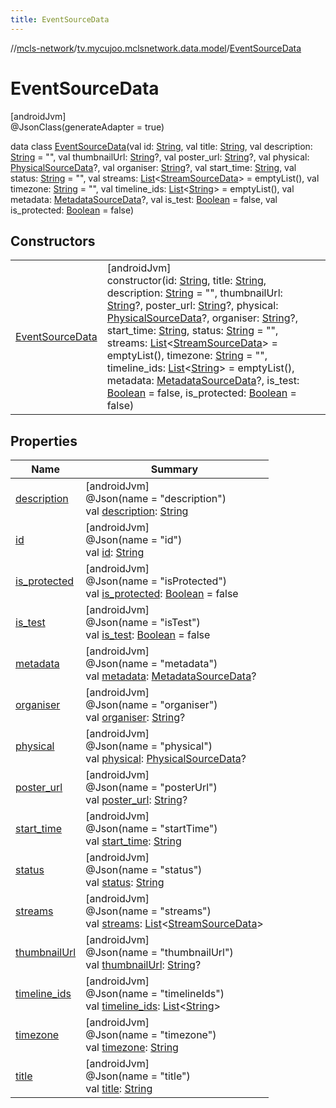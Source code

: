 ```yaml
---
title: EventSourceData
---
```

//[mcls-network](../../../index.html)/[tv.mycujoo.mclsnetwork.data.model](../index.html)/[EventSourceData](index.html)



# EventSourceData



[androidJvm]\
@JsonClass(generateAdapter = true)



data class [EventSourceData](index.html)(val id: [String](https://kotlinlang.org/api/latest/jvm/stdlib/kotlin/-string/index.html), val title: [String](https://kotlinlang.org/api/latest/jvm/stdlib/kotlin/-string/index.html), val description: [String](https://kotlinlang.org/api/latest/jvm/stdlib/kotlin/-string/index.html) = &quot;&quot;, val thumbnailUrl: [String](https://kotlinlang.org/api/latest/jvm/stdlib/kotlin/-string/index.html)?, val poster_url: [String](https://kotlinlang.org/api/latest/jvm/stdlib/kotlin/-string/index.html)?, val physical: [PhysicalSourceData](../-physical-source-data/index.html)?, val organiser: [String](https://kotlinlang.org/api/latest/jvm/stdlib/kotlin/-string/index.html)?, val start_time: [String](https://kotlinlang.org/api/latest/jvm/stdlib/kotlin/-string/index.html), val status: [String](https://kotlinlang.org/api/latest/jvm/stdlib/kotlin/-string/index.html) = &quot;&quot;, val streams: [List](https://kotlinlang.org/api/latest/jvm/stdlib/kotlin.collections/-list/index.html)&lt;[StreamSourceData](../-stream-source-data/index.html)&gt; = emptyList(), val timezone: [String](https://kotlinlang.org/api/latest/jvm/stdlib/kotlin/-string/index.html) = &quot;&quot;, val timeline_ids: [List](https://kotlinlang.org/api/latest/jvm/stdlib/kotlin.collections/-list/index.html)&lt;[String](https://kotlinlang.org/api/latest/jvm/stdlib/kotlin/-string/index.html)&gt; = emptyList(), val metadata: [MetadataSourceData](../-metadata-source-data/index.html)?, val is_test: [Boolean](https://kotlinlang.org/api/latest/jvm/stdlib/kotlin/-boolean/index.html) = false, val is_protected: [Boolean](https://kotlinlang.org/api/latest/jvm/stdlib/kotlin/-boolean/index.html) = false)



## Constructors


| | |
|---|---|
| [EventSourceData](-event-source-data.html) | [androidJvm]<br>constructor(id: [String](https://kotlinlang.org/api/latest/jvm/stdlib/kotlin/-string/index.html), title: [String](https://kotlinlang.org/api/latest/jvm/stdlib/kotlin/-string/index.html), description: [String](https://kotlinlang.org/api/latest/jvm/stdlib/kotlin/-string/index.html) = &quot;&quot;, thumbnailUrl: [String](https://kotlinlang.org/api/latest/jvm/stdlib/kotlin/-string/index.html)?, poster_url: [String](https://kotlinlang.org/api/latest/jvm/stdlib/kotlin/-string/index.html)?, physical: [PhysicalSourceData](../-physical-source-data/index.html)?, organiser: [String](https://kotlinlang.org/api/latest/jvm/stdlib/kotlin/-string/index.html)?, start_time: [String](https://kotlinlang.org/api/latest/jvm/stdlib/kotlin/-string/index.html), status: [String](https://kotlinlang.org/api/latest/jvm/stdlib/kotlin/-string/index.html) = &quot;&quot;, streams: [List](https://kotlinlang.org/api/latest/jvm/stdlib/kotlin.collections/-list/index.html)&lt;[StreamSourceData](../-stream-source-data/index.html)&gt; = emptyList(), timezone: [String](https://kotlinlang.org/api/latest/jvm/stdlib/kotlin/-string/index.html) = &quot;&quot;, timeline_ids: [List](https://kotlinlang.org/api/latest/jvm/stdlib/kotlin.collections/-list/index.html)&lt;[String](https://kotlinlang.org/api/latest/jvm/stdlib/kotlin/-string/index.html)&gt; = emptyList(), metadata: [MetadataSourceData](../-metadata-source-data/index.html)?, is_test: [Boolean](https://kotlinlang.org/api/latest/jvm/stdlib/kotlin/-boolean/index.html) = false, is_protected: [Boolean](https://kotlinlang.org/api/latest/jvm/stdlib/kotlin/-boolean/index.html) = false) |


## Properties


| Name | Summary |
|---|---|
| [description](description.html) | [androidJvm]<br>@Json(name = &quot;description&quot;)<br>val [description](description.html): [String](https://kotlinlang.org/api/latest/jvm/stdlib/kotlin/-string/index.html) |
| [id](id.html) | [androidJvm]<br>@Json(name = &quot;id&quot;)<br>val [id](id.html): [String](https://kotlinlang.org/api/latest/jvm/stdlib/kotlin/-string/index.html) |
| [is_protected](is_protected.html) | [androidJvm]<br>@Json(name = &quot;isProtected&quot;)<br>val [is_protected](is_protected.html): [Boolean](https://kotlinlang.org/api/latest/jvm/stdlib/kotlin/-boolean/index.html) = false |
| [is_test](is_test.html) | [androidJvm]<br>@Json(name = &quot;isTest&quot;)<br>val [is_test](is_test.html): [Boolean](https://kotlinlang.org/api/latest/jvm/stdlib/kotlin/-boolean/index.html) = false |
| [metadata](metadata.html) | [androidJvm]<br>@Json(name = &quot;metadata&quot;)<br>val [metadata](metadata.html): [MetadataSourceData](../-metadata-source-data/index.html)? |
| [organiser](organiser.html) | [androidJvm]<br>@Json(name = &quot;organiser&quot;)<br>val [organiser](organiser.html): [String](https://kotlinlang.org/api/latest/jvm/stdlib/kotlin/-string/index.html)? |
| [physical](physical.html) | [androidJvm]<br>@Json(name = &quot;physical&quot;)<br>val [physical](physical.html): [PhysicalSourceData](../-physical-source-data/index.html)? |
| [poster_url](poster_url.html) | [androidJvm]<br>@Json(name = &quot;posterUrl&quot;)<br>val [poster_url](poster_url.html): [String](https://kotlinlang.org/api/latest/jvm/stdlib/kotlin/-string/index.html)? |
| [start_time](start_time.html) | [androidJvm]<br>@Json(name = &quot;startTime&quot;)<br>val [start_time](start_time.html): [String](https://kotlinlang.org/api/latest/jvm/stdlib/kotlin/-string/index.html) |
| [status](status.html) | [androidJvm]<br>@Json(name = &quot;status&quot;)<br>val [status](status.html): [String](https://kotlinlang.org/api/latest/jvm/stdlib/kotlin/-string/index.html) |
| [streams](streams.html) | [androidJvm]<br>@Json(name = &quot;streams&quot;)<br>val [streams](streams.html): [List](https://kotlinlang.org/api/latest/jvm/stdlib/kotlin.collections/-list/index.html)&lt;[StreamSourceData](../-stream-source-data/index.html)&gt; |
| [thumbnailUrl](thumbnail-url.html) | [androidJvm]<br>@Json(name = &quot;thumbnailUrl&quot;)<br>val [thumbnailUrl](thumbnail-url.html): [String](https://kotlinlang.org/api/latest/jvm/stdlib/kotlin/-string/index.html)? |
| [timeline_ids](timeline_ids.html) | [androidJvm]<br>@Json(name = &quot;timelineIds&quot;)<br>val [timeline_ids](timeline_ids.html): [List](https://kotlinlang.org/api/latest/jvm/stdlib/kotlin.collections/-list/index.html)&lt;[String](https://kotlinlang.org/api/latest/jvm/stdlib/kotlin/-string/index.html)&gt; |
| [timezone](timezone.html) | [androidJvm]<br>@Json(name = &quot;timezone&quot;)<br>val [timezone](timezone.html): [String](https://kotlinlang.org/api/latest/jvm/stdlib/kotlin/-string/index.html) |
| [title](title.html) | [androidJvm]<br>@Json(name = &quot;title&quot;)<br>val [title](title.html): [String](https://kotlinlang.org/api/latest/jvm/stdlib/kotlin/-string/index.html) |

